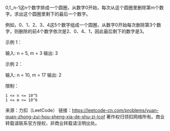 0,1,,n-1这n个数字排成一个圆圈，从数字0开始，每次从这个圆圈里删除第m个数字。求出这个圆圈里剩下的最后一个数字。

例如，0、1、2、3、4这5个数字组成一个圆圈，从数字0开始每次删除第3个数字，则删除的前4个数字依次是2、0、4、1，因此最后剩下的数字是3。

 

示例 1：

输入: n = 5, m = 3
输出: 3

示例 2：

输入: n = 10, m = 17
输出: 2

 

限制：

    1 <= n <= 10^5
    1 <= m <= 10^6

来源：力扣（LeetCode）
链接：https://leetcode-cn.com/problems/yuan-quan-zhong-zui-hou-sheng-xia-de-shu-zi-lcof
著作权归领扣网络所有。商业转载请联系官方授权，非商业转载请注明出处。
